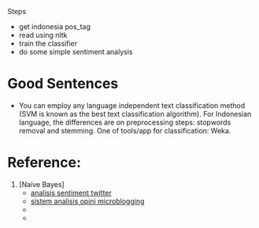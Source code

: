 Steps

- get indonesia pos_tag
- read using nltk
- train the classifier
- do some simple sentiment analysis

Good Sentences
==

- You can employ any language independent text classification method
  (SVM is known as the best text classification algorithm). For
  Indonesian language, the differences are on preprocessing steps:
  stopwords removal and stemming. One of tools/app for classification:
  Weka.

Reference:
==

1. [Naive Bayes]
   - [analisis sentiment twitter](https://yudiwbs.wordpress.com/2011/12/26/analisis-twee-analisis-opini-sentimen/)
   - [sistem analisis opini microblogging](http://yuliadi.com/file/paper/yudi_wibisono_sistem_analisis_opini_microblogging_ver4.pdf)
   - 
   -

